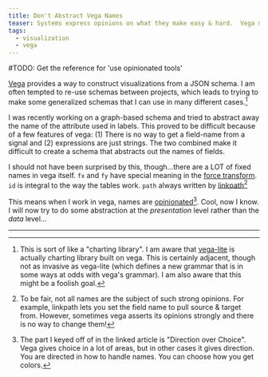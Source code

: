 ```yaml
---
title: Don't Abstract Vega Names
teaser: Systems express opinions on what they make easy & hard.  Vega makes it hard to abstract over names.  This isn't necessarily bad, but keep it mind when you make your schemas.
tags:
  - visualization
  - vega
---
```

#TODO: Get the reference for 'use opinionated tools'

[Vega](https://vega.github.io/vega/) provides a way to construct visualizations from a JSON schema.  I am often tempted to re-use schemas between projects, which leads to trying to make some generalized schemas that I can use in many different cases.[^vegalite]  

[^vegalite]: This is sort of like a "charting library".  I am aware that [vega-lite](https://vega.github.io/vega-lite/) is actually charting library built on vega. This is certainly adjacent, though not as invasive as vega-lite (which defines a new grammar that is in some ways at odds with vega's grammar).  I am also aware that this might be a foolish goal.

I was recently working on a graph-based schema and tried to abstract away the name of the attribute used in labels.  This proved to be difficult because of a few features of vega: (1) There is no way to get a field-name from a signal  and (2) expressions are just strings.  The two combined make it difficult to create a schema that abstracts out the names of fields.

I should not have been surprised by this, though...there are a LOT of fixed names in vega itself.  `fx` and `fy` have special meaning in the [force transform](https://vega.github.io/vega/docs/transforms/force/).  `id` is integral to the way the tables work.  `path` always written by [linkpath](https://vega.github.io/vega/docs/transforms/linkpath/)[^caveat]

This means when I work in vega, names are [opinionated](https://www.imkylelambert.com/articles/opinionated-software)[^opinion]. Cool, now I know.  I will now try to do some abstraction at the *presentation* level rather than the *data* level...

----

[^caveat]: To be fair, not all names are the subject of such strong opinions.  For example, linkpath lets you set the field name to pull source & target from.  However, sometimes vega asserts its opinions strongly and there is no way to change them!

[^opinion]: The part I keyed off of in the linked article is "Direction over Choice".  Vega gives choice in a lot of areas, but in other cases it gives direction.  You are directed in how to handle names.  You can choose how you get colors.
